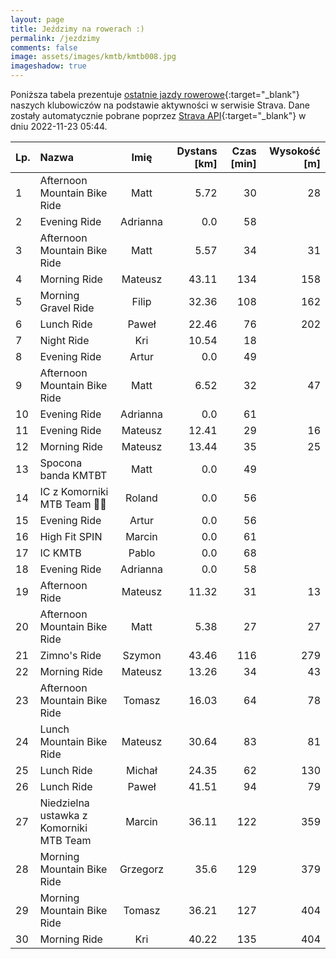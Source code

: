 ```yaml
---
layout: page
title: Jeździmy na rowerach :)
permalink: /jezdzimy
comments: false
image: assets/images/kmtb/kmtb008.jpg
imageshadow: true
---
```


Poniższa tabela prezentuje [ostatnie jazdy rowerowe](https://www.strava.com/clubs/336381){:target="_blank"} naszych klubowiczów na podstawie aktywności w serwisie Strava. Dane zostały automatycznie pobrane poprzez [Strava API](https://developers.strava.com/docs/reference/#api-Clubs-getClubActivitiesById){:target="_blank"} w dniu 2022-11-23 05:44.

Lp. | Nazwa | Imię | Dystans [km] | Czas [min] | Wysokość [m]
:--- | :--- | :---: | ---: | ---: | ---:
1|Afternoon Mountain Bike Ride|Matt|5.72|30|28
2|Evening Ride|Adrianna|0.0|58|
3|Afternoon Mountain Bike Ride|Matt|5.57|34|31
4|Morning Ride|Mateusz|43.11|134|158
5|Morning Gravel Ride|Filip|32.36|108|162
6|Lunch Ride|Paweł|22.46|76|202
7|Night Ride|Kri|10.54|18|
8|Evening Ride|Artur|0.0|49|
9|Afternoon Mountain Bike Ride|Matt|6.52|32|47
10|Evening Ride|Adrianna|0.0|61|
11|Evening Ride|Mateusz|12.41|29|16
12|Morning Ride|Mateusz|13.44|35|25
13|Spocona banda KMTBT|Matt|0.0|49|
14|IC z Komorniki MTB Team 🥵😄|Roland|0.0|56|
15|Evening Ride|Artur|0.0|56|
16|High Fit SPIN|Marcin|0.0|61|
17|IC KMTB|Pablo|0.0|68|
18|Evening Ride|Adrianna|0.0|58|
19|Afternoon Ride|Mateusz|11.32|31|13
20|Afternoon Mountain Bike Ride|Matt|5.38|27|27
21|Zimno's Ride|Szymon|43.46|116|279
22|Morning Ride|Mateusz|13.26|34|43
23|Afternoon Mountain Bike Ride|Tomasz|16.03|64|78
24|Lunch Mountain Bike Ride|Mateusz|30.64|83|81
25|Lunch Ride|Michał|24.35|62|130
26|Lunch Ride|Paweł|41.51|94|79
27|Niedzielna ustawka z Komorniki MTB Team|Marcin|36.11|122|359
28|Morning Mountain Bike Ride|Grzegorz|35.6|129|379
29|Morning Mountain Bike Ride|Tomasz|36.21|127|404
30|Morning Ride|Kri|40.22|135|404
